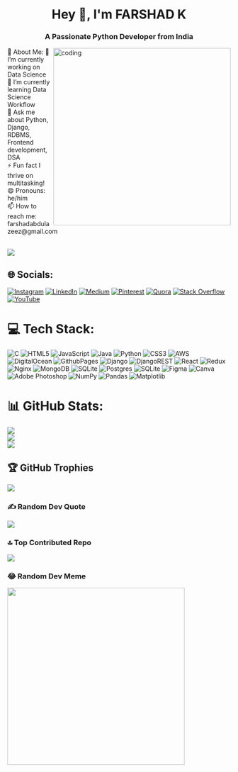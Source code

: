 <h1 align="center">Hey 👋, I'm FARSHAD K</h1>
<h3 align="center">A Passionate Python Developer from India </h3>
<img align="right" alt="coding" width="400" src="https://media2.giphy.com/media/qgQUggAC3Pfv687qPC/giphy.gif">
💫 About Me:
🔭 I’m currently working on Data Science<br>🌱 I’m currently learning Data Science Workflow<br>💬 Ask me about Python, Django, RDBMS, Frontend development, DSA<br>⚡ Fun fact  I thrive on multitasking!<br>😄 Pronouns: he/him<br> 📫 How to reach me: farshadabdulazeez@gmail.com<br><br>

[![](https://visitcount.itsvg.in/api?id=farshadabdulazeez&icon=7&color=3)](https://visitcount.itsvg.in)

## 🌐 Socials:
[![Instagram](https://img.shields.io/badge/Instagram-%23E4405F.svg?logo=Instagram&logoColor=white)](https://instagram.com/farshadk_) [![LinkedIn](https://img.shields.io/badge/LinkedIn-%230077B5.svg?logo=linkedin&logoColor=white)](https://linkedin.com/in/farshad-k-927352271) [![Medium](https://img.shields.io/badge/Medium-12100E?logo=medium&logoColor=white)](https://medium.com/@farshadabdulazeez.medium.com) [![Pinterest](https://img.shields.io/badge/Pinterest-%23E60023.svg?logo=Pinterest&logoColor=white)](https://pinterest.com/farshadabdulazeez)
 [![Quora](https://img.shields.io/badge/Quora-%23B92B27.svg?logo=Quora&logoColor=white)](https://quora.com/profile/FARSHAD-K-10) [![Stack Overflow](https://img.shields.io/badge/-Stackoverflow-FE7A16?logo=stack-overflow&logoColor=white)](https://stackoverflow.com/users/farshad-k) [![YouTube](https://img.shields.io/badge/YouTube-%23FF0000.svg?logo=YouTube&logoColor=white)](https://youtube.com/@@farshadk_) 

# 💻 Tech Stack:
![C](https://img.shields.io/badge/c-%2300599C.svg?style=plastic&logo=c&logoColor=white) ![HTML5](https://img.shields.io/badge/html5-%23E34F26.svg?style=plastic&logo=html5&logoColor=white) ![JavaScript](https://img.shields.io/badge/javascript-%23323330.svg?style=plastic&logo=javascript&logoColor=%23F7DF1E) ![Java](https://img.shields.io/badge/java-%23ED8B00.svg?style=plastic&logo=openjdk&logoColor=white) ![Python](https://img.shields.io/badge/python-3670A0?style=plastic&logo=python&logoColor=ffdd54) ![CSS3](https://img.shields.io/badge/css3-%231572B6.svg?style=plastic&logo=css3&logoColor=white) ![AWS](https://img.shields.io/badge/AWS-%23FF9900.svg?style=plastic&logo=amazon-aws&logoColor=white) ![DigitalOcean](https://img.shields.io/badge/DigitalOcean-%230167ff.svg?style=plastic&logo=digitalOcean&logoColor=white) ![GithubPages](https://img.shields.io/badge/github%20pages-121013?style=plastic&logo=github&logoColor=white) ![Django](https://img.shields.io/badge/django-%23092E20.svg?style=plastic&logo=django&logoColor=white) ![DjangoREST](https://img.shields.io/badge/DJANGO-REST-ff1709?style=plastic&logo=django&logoColor=white&color=ff1709&labelColor=gray) ![React](https://img.shields.io/badge/react-%2320232a.svg?style=plastic&logo=react&logoColor=%2361DAFB) ![Redux](https://img.shields.io/badge/redux-%23593d88.svg?style=plastic&logo=redux&logoColor=white) ![Nginx](https://img.shields.io/badge/nginx-%23009639.svg?style=plastic&logo=nginx&logoColor=white) ![MongoDB](https://img.shields.io/badge/MongoDB-%234ea94b.svg?style=plastic&logo=mongodb&logoColor=white) ![SQLite](https://img.shields.io/badge/sqlite-%2307405e.svg?style=plastic&logo=sqlite&logoColor=white) ![Postgres](https://img.shields.io/badge/postgres-%23316192.svg?style=plastic&logo=postgresql&logoColor=white) ![SQLite](https://img.shields.io/badge/sqlite-%2307405e.svg?style=plastic&logo=sqlite&logoColor=white) ![Figma](https://img.shields.io/badge/figma-%23F24E1E.svg?style=plastic&logo=figma&logoColor=white) ![Canva](https://img.shields.io/badge/Canva-%2300C4CC.svg?style=plastic&logo=Canva&logoColor=white) ![Adobe Photoshop](https://img.shields.io/badge/adobe%20photoshop-%2331A8FF.svg?style=plastic&logo=adobe%20photoshop&logoColor=white) ![NumPy](https://img.shields.io/badge/numpy-%23013243.svg?style=plastic&logo=numpy&logoColor=white) ![Pandas](https://img.shields.io/badge/pandas-%23150458.svg?style=plastic&logo=pandas&logoColor=white) ![Matplotlib](https://img.shields.io/badge/Matplotlib-%23ffffff.svg?style=plastic&logo=Matplotlib&logoColor=black)
# 📊 GitHub Stats:
![](https://github-readme-stats.vercel.app/api?username=farshadabdulazeez&theme=highcontrast&hide_border=false&include_all_commits=true&count_private=false)<br/>
![](https://github-readme-streak-stats.herokuapp.com/?user=farshadabdulazeez&theme=highcontrast&hide_border=false)<br/>
![](https://github-readme-stats.vercel.app/api/top-langs/?username=farshadabdulazeez&theme=highcontrast&hide_border=false&include_all_commits=true&count_private=false&layout=compact)

## 🏆 GitHub Trophies
![](https://github-profile-trophy.vercel.app/?username=farshadabdulazeez&theme=juicyfresh&no-frame=false&no-bg=false&margin-w=4)

### ✍️ Random Dev Quote
![](https://quotes-github-readme.vercel.app/api?type=horizontal&theme=radical)

### 🔝 Top Contributed Repo
![](https://github-contributor-stats.vercel.app/api?username=farshadabdulazeez&limit=5&theme=gruvbox&combine_all_yearly_contributions=true)

### 😂 Random Dev Meme
<img src='https://randommeme-five.vercel.app/' style="height: 400px;"/>


<!-- Proudly created with GPRM ( https://gprm.itsvg.in ) -->
